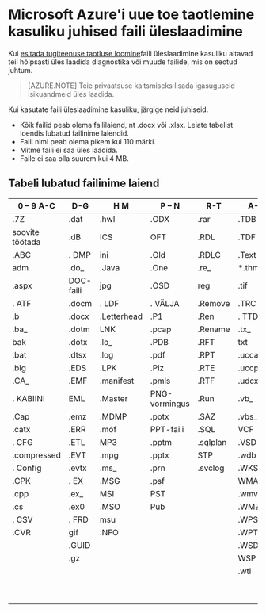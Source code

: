<properties
    pageTitle="Microsoft Azure'i uue toe taotlemine faili üleslaadimine kasuliku juhised | Microsoft Azure'i"
    description="Kirjeldatakse suuniste, kasutades Microsoft Azure'i uue tugiteenuse taotluse kasuliku faili üleslaadimine"
    services=""
    documentationCenter=""
    authors="genlin"
    manager="mbaldwin"
    editor=""
    tags="billing"
    />

<tags
  ms.service="billing"
    ms.workload="na"
    ms.tgt_pltfrm="na"
    ms.devlang="na"
    ms.topic="article"
    ms.date="10/13/2016"
    ms.author="genli"/>

# <a name="microsoft-azure-new-support-request-file-upload-utility-guidelines"></a>Microsoft Azure'i uue toe taotlemine kasuliku juhised faili üleslaadimine

Kui [esitada tugiteenuse taotluse loomine](https://portal.azure.com/#create/Microsoft.Support)faili üleslaadimine kasuliku aitavad teil hõlpsasti üles laadida diagnostika või muude failide, mis on seotud juhtum.  

>[AZURE.NOTE] Teie privaatsuse kaitsmiseks lisada igasuguseid isikuandmeid üles laadida.

Kui kasutate faili üleslaadimine kasuliku, järgige neid juhiseid.

- Kõik failid peab olema faililaiend, nt .docx või .xlsx. Leiate tabelist loendis lubatud failinime laiendid.
- Faili nimi peab olema pikem kui 110 märki.
- Mitme faili ei saa üles laadida.
- Faile ei saa olla suurem kui 4 MB.

## <a name="table-of-the-allowed-file-name-extensions"></a>Tabeli lubatud failinime laiend

| 0 – 9 A-C    | D-G   | H M         | P – N   | R-T      | A-W        | X-Z     |
|-------------|-------|-------------|-------|----------|------------|---------|
| .7Z         | .dat  | .hwl        | .ODX  | .rar     | .TDB       | .xlam   |
| soovite töötada          | .dB   | ICS        | OFT  | .RDL     | .TDF       | .XLR    |
| .ABC        | . DMP  | ini        | .Old  | .RDLC    | .Text      | xls    |
| adm        | .do_  | .Java       | .One  | .re_     | *.thmx      | .xlsb   |
| .aspx       | DOC-faili  | jpg        | .OSD  | reg     | .tif       | .xlsm   |
| . ATF        | .docm | . LDF        | . VÄLJA  | .Remove  | .TRC       | .xlsx   |
| .b          | .docx | .Letterhead | .P1   | .Ren     | . TTD       | .xlt    |
| .ba_        | .dotm | LNK        | .pcap | .Rename  | .tx_       | .xltx   |
| bak        | .dotx | .lo_        | .PDB  | .RFT     | txt       | .XML    |
| .bat        | .dtsx | .log        | .pdf  | .RPT     | .uccapilog | .XMLA   |
| .blg        | .EDS  | .LPK        | .Piz  | .RTE     | .uccplog   | XPS    |
| .CA_        | .EMF  | .manifest   | .pmls | .RTF     | .udcx      | .XSD    |
| . KABIINI        | EML  | .Master     | PNG-vormingus  | .Run     | .vb_       | XSN    |
| .Cap        | .emz  | .MDMP       | .potx | .SAZ     | .vbs_      | .xxx    |
| .catx       | .ERR  | .mof        | PPT-faili  | .SQL     | VCF       | .z_     |
| . CFG        | .ETL  | MP3        | .pptm | .sqlplan | .VSD       | .z01    |
| .compressed | .EVT  | .mpg        | .pptx | STP     | .wdb       | .z02    |
| . Config     | .evtx | .ms_        | .prn  | .svclog  | .WKS       | .Zi     |
| .CPK        | . EX   | .MSG        | .psf  |          | WMA       | .zi_    |
| .cpp        | .ex_  | MSI        | PST  |          | .wmv       | ZIP    |
| .cs         | .ex0  | .MSO        | Pub  |          | .WMZ       | .zip_   |
| . CSV        | . FRD  | msu        |       |          | .WPS       | .zipp   |
| .CVR        | gif  | .NFO        |       |          | .WPT       | .zipped |
|             | .GUID |             |       |          | .WSDL      | .Zippy  |
|             | .gz   |             |       |          | WSP       | .zipx   |
|             |       |             |       |          | .wtl       | .zit    |
|             |       |             |       |          |            | .zix    |
|             |       |             |       |          |            | .ZZZ    |
